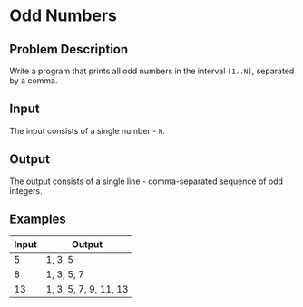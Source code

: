 # Odd Numbers

## Problem Description

Write a program that prints all odd numbers in the interval `[1..N]`, separated by a comma.

## Input

The input consists of a single number - `N`.

## Output

The output consists of a single line - comma-separated sequence of odd integers.

## Examples

|Input|Output|
|-|-|
|5|1, 3, 5|
|8|1, 3, 5, 7|
|13|1, 3, 5, 7, 9, 11, 13|